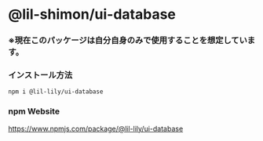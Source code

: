 # @lil-shimon/ui-database

### ※現在このパッケージは自分自身のみで使用することを想定しています。


### インストール方法
```
npm i @lil-lily/ui-database
```

### npm Website
https://www.npmjs.com/package/@lil-lily/ui-database